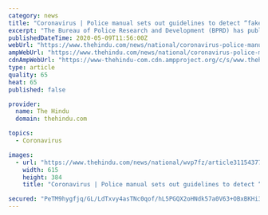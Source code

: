 ```yaml
---
category: news
title: "Coronavirus | Police manual sets out guidelines to detect “fake news”"
excerpt: "The Bureau of Police Research and Development (BPRD) has published a step-by-step guide for law enforcement agencies to identify “fake news” and videos intended to spread panic through hatred and communal violence in the wake of the COVID-19 pandemic."
publishedDateTime: 2020-05-09T11:56:00Z
webUrl: "https://www.thehindu.com/news/national/coronavirus-police-manual-sets-out-guidelines-to-detect-fake-news/article31544474.ece"
ampWebUrl: "https://www.thehindu.com/news/national/coronavirus-police-manual-sets-out-guidelines-to-detect-fake-news/article31544474.ece/amp/"
cdnAmpWebUrl: "https://www-thehindu-com.cdn.ampproject.org/c/s/www.thehindu.com/news/national/coronavirus-police-manual-sets-out-guidelines-to-detect-fake-news/article31544474.ece/amp/"
type: article
quality: 65
heat: 65
published: false

provider:
  name: The Hindu
  domain: thehindu.com

topics:
  - Coronavirus

images:
  - url: "https://www.thehindu.com/news/national/wvp7fz/article31154377.ece/ALTERNATES/LANDSCAPE_615/vbk-fake-news"
    width: 615
    height: 384
    title: "Coronavirus | Police manual sets out guidelines to detect “fake news”"

secured: "PeTM9hygfjq/GL/LdTxvy4asTNc0qof/hL5PGQX2oHNdk57a0V63+OBxBKHi3V+3TjIrn4D/i2LC35M6MhQRq7nO4T/KoRq68S9LSPUFA29lIK8I56XhJ8xeUOxgvNpmvmzW61JA/Z/5r0VjtGIN42t3aNtNYg5h+PC664TNEmXZomvz0Zydv/ckYzJ/LPlyLZC68Da0w7OtAw+u89119wvIJTJtzNjY1eN8J8zjihoeJDLDaynrJHsiiic0rDMtt8NxtwEoaB6aNlvVcj+xCQHR0/YIanE65C0+cfPW3tNx4Kd5D8dxrK5zhXHyU7t7;JX0+BzgN4eeSs8BsAVtRwQ=="
---
```


